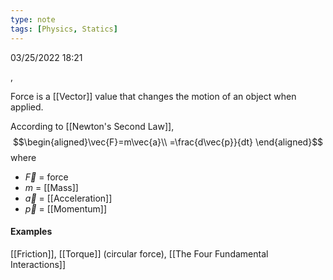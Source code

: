 ```yaml
---
type: note
tags: [Physics, Statics]
---
```

03/25/2022 18:21

 ,

Force is a [[Vector]] value that changes the motion of an object when applied. 

According to [[Newton's Second Law]], 
$$\begin{aligned}\vec{F}=m\vec{a}\\
=\frac{d\vec{p}}{dt}
\end{aligned}$$
where
- $\vec{F}$ = force
- $m$ = [[Mass]]
- $\vec{a}$ = [[Acceleration]]
- $\vec{p}$ = [[Momentum]]


#### Examples
[[Friction]], [[Torque]] (circular force), [[The Four Fundamental Interactions]]